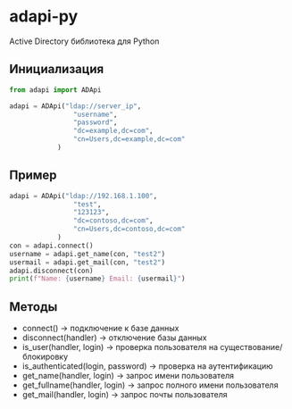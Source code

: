 # adapi-py
Active Directory библиотека для Python

## Инициализация
```python
from adapi import ADApi

adapi = ADApi("ldap://server_ip",
                "username",
                "password",
                "dc=example,dc=com",
                "cn=Users,dc=example,dc=com"
            )
```

## Пример
```python
adapi = ADApi("ldap://192.168.1.100",
                "test",
                "123123",
                "dc=contoso,dc=com",
                "cn=Users,dc=contoso,dc=com"
            )
con = adapi.connect()
username = adapi.get_name(con, "test2")
usermail = adapi.get_mail(con, "test2")
adapi.disconnect(con)
print(f"Name: {username} Email: {usermail}")
```

## Методы
* connect() -> подключение к базе данных
* disconnect(handler) -> отключение базы данных
* is_user(handler, login) -> проверка пользователя на существование/блокировку
* is_authenticated(login, password) -> проверка на аутентификацию
* get_name(handler, login) -> запрос имени пользователя
* get_fullname(handler, login) -> запрос полного имени пользователя
* get_mail(handler, login) -> запрос почты пользователя